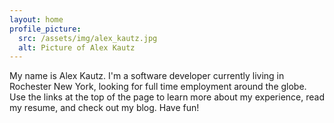 ```yaml
---
layout: home
profile_picture:
  src: /assets/img/alex_kautz.jpg
  alt: Picture of Alex Kautz
---
```


<p>
  My name is Alex Kautz.
  I'm a software developer currently living in Rochester New York, looking for full time employment around the globe.
  Use the links at the top of the page to learn more about my experience, read my resume, and check out my blog.
  Have fun!
</p>